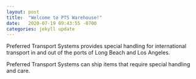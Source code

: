 ```yaml
---
layout: post
title:  "Welcome to PTS Warehouse!"
date:   2020-07-19 09:43:55 -0700
categories: jekyll update
---
```

Preferred Transport Systems provides special handling for international transport in and out of the ports of Long Beach and Los Angeles.

Preferred Transport Systems can ship items that require special handling and care.

[services]: https://ptswarehouse.github.io/services
